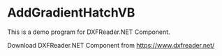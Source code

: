 # AddGradientHatchVB

This is a demo program for DXFReader.NET Component.

Download DXFReader.NET Component from https://www.dxfreader.net/
